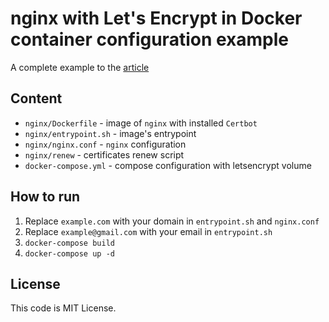 # nginx with Let's Encrypt in Docker container configuration example

A complete example to the [article](https://medium.com/@vshab/nginx-with-lets-encrypt-in-docker-container-e549d18c00d7)

## Content

- `nginx/Dockerfile` - image of `nginx` with installed `Certbot`
- `nginx/entrypoint.sh` - image's entrypoint
- `nginx/nginx.conf` - `nginx` configuration
- `nginx/renew` - certificates renew script
- `docker-compose.yml` - compose configuration with letsencrypt volume

## How to run

1. Replace `example.com` with your domain in `entrypoint.sh` and `nginx.conf`
2. Replace `example@gmail.com` with your email in `entrypoint.sh`
3. `docker-compose build`
4. `docker-compose up -d`

## License

This code is MIT License.
